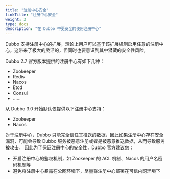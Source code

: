 ```yaml
---
title: "注册中心安全"
linkTitle: "注册中心安全"
weight: 3
type: docs
description: "在 Dubbo 中更安全的使用注册中心"
---
```


Dubbo 支持注册中心的扩展，理论上用户可以基于该扩展机制启用任意的注册中心，这带来了极大的灵活的，但同时也要意识到其中潜藏的安全性风险。

Dubbo 2.7 官方版本提供的注册中心有如下几种：
* Zookeeper
* Redis
* Nacos
* Etcd
* Consul
* ……

从 Dubbo 3.0 开始默认仅提供以下注册中心支持：
* Zookeeper
* Nacos

对于注册中心，Dubbo 只能完全信任其推送的数据，因此如果注册中心存在安全漏洞，可能会导致 Dubbo 服务被恶意注册或者是被恶意推送数据，从而导致服务被攻击。
因此为了保证注册中心的安全性，Dubbo 官方建议您：
* 开启注册中心的鉴权机制，如 Zookeeper 的 ACL 机制、Nacos 的用户名密码机制等
* 避免将注册中心暴露在公网环境下，尽量将注册中心部署在可信内网环境下
